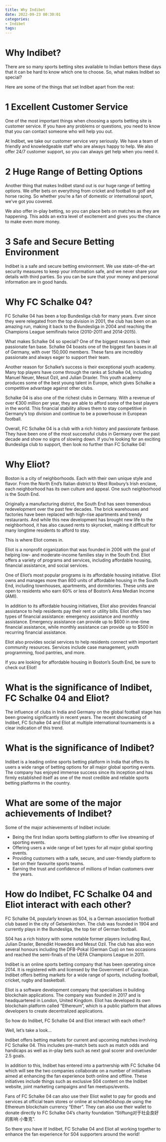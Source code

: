 ```yaml
---
title: Why Indibet
date: 2022-09-23 00:30:01
categories:
- Indibet
tags:
---
```



#  Why Indibet?

There are so many sports betting sites available to Indian bettors these days that it can be hard to know which one to choose. So, what makes Indibet so special?

Here are some of the things that set Indibet apart from the rest:

# 1 Excellent Customer Service

One of the most important things when choosing a sports betting site is customer service. If you have any problems or questions, you need to know that you can contact someone who will help you out.

At Indibet, we take our customer service very seriously. We have a team of friendly and knowledgeable staff who are always happy to help. We also offer 24/7 customer support, so you can always get help when you need it.

# 2 Huge Range of Betting Options

Another thing that makes Indibet stand out is our huge range of betting options. We offer bets on everything from cricket and football to golf and horse racing. So whether you’re a fan of domestic or international sport, we’ve got you covered.

We also offer in-play betting, so you can place bets on matches as they are happening. This adds an extra level of excitement and gives you the chance to make even more money.

# 3 Safe and Secure Betting Environment

Indibet is a safe and secure betting environment. We use state-of-the-art security measures to keep your information safe, and we never share your details with third parties. So you can be sure that your money and personal information are in good hands.

#  Why FC Schalke 04?

FC Schalke 04 has been a top Bundesliga club for many years. Ever since they were relegated from the top division in 2001, the club has been on an amazing run, making it back to the Bundesliga in 2004 and reaching the Champions League semifinals twice (2010-2011 and 2014-2015).

What makes Schalke 04 so special? One of the biggest reasons is their passionate fan base. Schalke 04 boasts one of the biggest fan bases in all of Germany, with over 150,000 members. These fans are incredibly passionate and always eager to support their team.

Another reason for Schalke’s success is their exceptional youth academy. Many top players have come through the ranks at Schalke 04, including Manuel Neuer, Mesut Özil, and Julian Draxler. This youth academy produces some of the best young talent in Europe, which gives Schalke a competitive advantage against other clubs.

Schalke 04 is also one of the richest clubs in Germany. With a revenue of over €300 million per year, they are able to afford some of the best players in the world. This financial stability allows them to stay competitive in Germany’s top division and continue to be a powerhouse in European football.

Overall, FC Schalke 04 is a club with a rich history and passionate fanbase. They have been one of the most successful clubs in Germany over the past decade and show no signs of slowing down. If you’re looking for an exciting Bundesliga club to support, then look no further than FC Schalke 04!

#  Why Eliot?

Boston is a city of neighborhoods. Each with their own unique style and flavor. From the North End’s Italian district to West Roxbury’s Irish enclave, each neighborhood has its own culture and appeal. One such neighborhood is the South End.

Originally a manufacturing district, the South End has seen tremendous redevelopment over the past few decades. The brick warehouses and factories have been replaced with high-rise apartments and trendy restaurants. And while this new development has brought new life to the neighborhood, it has also caused rents to skyrocket, making it difficult for many longtime residents to afford to stay.

This is where Eliot comes in.

Eliot is a nonprofit organization that was founded in 2006 with the goal of helping low- and moderate-income families stay in the South End. Eliot offers a variety of programs and services, including affordable housing, financial assistance, and social services.

One of Eliot’s most popular programs is its affordable housing initiative. Eliot owns and manages more than 800 units of affordable housing in the South End, including townhouses, apartments, and dormitories. These units are open to residents who earn 60% or less of Boston’s Area Median Income (AMI).

In addition to its affordable housing initiatives, Eliot also provides financial assistance to help residents pay their rent or utility bills. Eliot offers two types of financial assistance: emergency assistance and monthly assistance. Emergency assistance can provide up to $600 in one-time financial assistance, while monthly assistance can provide up to $500 in recurring financial assistance.

Eliot also provides social services to help residents connect with important community resources. Services include case management, youth programming, food pantries, and more.

If you are looking for affordable housing in Boston’s South End, be sure to check out Eliot!

#  What is the significance of Indibet, FC Schalke 04 and Eliot?

The influence of clubs in India and Germany on the global football stage has been growing significantly in recent years. The recent showcasing of Indibet, FC Schalke 04 and Eliot at multiple international tournaments is a clear indication of this trend.

# What is the significance of Indibet?

Indibet is a leading online sports betting platform in India that offers its users a wide range of betting options for all major global sporting events. The company has enjoyed immense success since its inception and has firmly established itself as one of the most credible and reliable sports betting platforms in the country.

# What are some of the major achievements of Indibet?

Some of the major achievements of Indibet include: 
- Being the first Indian sports betting platform to offer live streaming of sporting events. 
- Offering users a wide range of bet types for all major global sporting events. 
- Providing customers with a safe, secure, and user-friendly platform to bet on their favourite sports teams. 
- Earning the trust and confidence of millions of Indian customers over the years.

#  How do Indibet, FC Schalke 04 and Eliot interact with each other?

FC Schalke 04, popularly known as S04, is a German association football club based in the city of Gelsenkirchen. The club was founded in 1904 and currently plays in the Bundesliga, the top tier of German football.

S04 has a rich history with some notable former players including Raul, Julian Draxler, Benedikt Howedes and Mesut Ozil. The club has also won several honours including the DFB-Pokal (German Cup) on two occasions and reached the semi-finals of the UEFA Champions League in 2011.

Indibet is an online sports betting company that has been operating since 2014. It is registered with and licensed by the Government of Curacao. Indibet offers betting markets for a wide range of sports, including football, cricket, rugby and basketball.

Eliot is a software development company that specialises in building blockchain applications. The company was founded in 2017 and is headquartered in London, United Kingdom. Eliot has developed its own blockchain platform called “Ethereum”, which is a public platform that allows developers to create decentralized applications.

So how do Indibet, FC Schalke 04 and Eliot interact with each other?

Well, let’s take a look…

Indibet offers betting markets for current and upcoming matches involving FC Schalke 04. This includes pre-match bets such as match odds and handicaps as well as in-play bets such as next goal scorer and over/under 2.5 goals.

In addition to this, Indibet has entered into a partnership with FC Schalke 04 which will see the two companies collaborate on a number of initiatives aimed at enhancing the fan experience both online and offline. These initiatives include things such as exclusive S04 content on the Indibet website, joint marketing campaigns and fan meetups/events.

Fans of FC Schalke 04 can also use their Eliot wallet to pay for goods and services at official team stores or online at schelde04shop.de using the Ethereum blockchain currency “Ether”. They can also use their wallet to donate directly to FC Schalke 04’s charity foundation “Stiftung对于社会良好的影响 小鲁克”.

So there you have it! Indibet, FC Schalke 04 and Eliot all working together to enhance the fan experience for S04 supporters around the world!